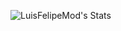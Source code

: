 ![LuisFelipeMod's Stats](https://github-readme-stats.vercel.app/api?username=luismod-eficaz&theme=dark&show_icons=true&hide_border=true&count_private=true)
